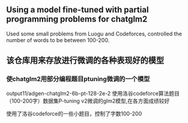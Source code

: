 ## Using a model fine-tuned with partial programming problems for chatglm2 ##

Used some small problems from Luogu and Codeforces, controlled the number of words to be between 100-200.

## 该仓库用来存放进行微调的各种表现好的模型 ##




### 使chatglm2用部分编程题目ptuning微调的一个模型 ###   

output11/adgen-chatglm2-6b-pt-128-2e-2 使用洛谷codeforce算法题目（100-200字）数据集P-tuning v2微调的glm2模型,在各方面成绩较好

  
使用了洛谷codeforce的一些小题目，控制了字数100-200
